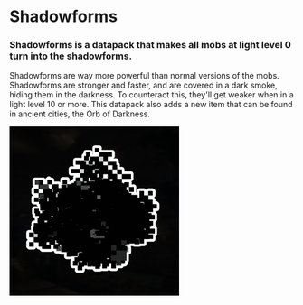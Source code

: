 # Shadowforms

### Shadowforms is a datapack that makes all mobs at light level 0 turn into the shadowforms.

Shadowforms are way more powerful than normal versions of the mobs. Shadowforms are stronger and faster, and are covered in a dark smoke, hiding them in the darkness. To counteract this, they'll get weaker when in a light level 10 or more.
This datapack also adds a new item that can be found in ancient cities, the Orb of Darkness.

![The pack icon](https://raw.githubusercontent.com/DragonPoika/Shadowforms/main/shadowforms-datapack/pack.png)
